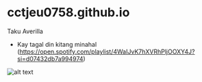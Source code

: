 # cctjeu0758.github.io
Taku Averilla

- Kay tagal din kitang minahal 
(https://open.spotify.com/playlist/4WaIJvK7hXVRhPljOOXY4J?si=d07432db7a994974)


![alt text](https://i.pinimg.com/564x/11/29/da/1129da65b81788d63d414c7129ade0dd.jpg)
